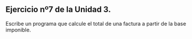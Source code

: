 ## Ejercicio nº7 de la Unidad 3.

Escribe un programa que calcule el total de una factura a partir de la base
imponible.